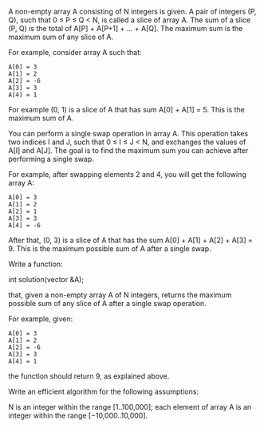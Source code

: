 A non-empty array A consisting of N integers is given. A pair of integers (P, Q), such that 0 ≤ P ≤ Q < N, is called a slice of array A. The sum of a slice (P, Q) is the total of A[P] + A[P+1] + ... + A[Q]. The maximum sum is the maximum sum of any slice of A.

For example, consider array A such that:

    A[0] = 3
    A[1] = 2
    A[2] = -6
    A[3] = 3
    A[4] = 1
For example (0, 1) is a slice of A that has sum A[0] + A[1] = 5. This is the maximum sum of A.

You can perform a single swap operation in array A. This operation takes two indices I and J, such that 0 ≤ I ≤ J < N, and exchanges the values of A[I] and A[J]. The goal is to find the maximum sum you can achieve after performing a single swap.

For example, after swapping elements 2 and 4, you will get the following array A:

    A[0] = 3
    A[1] = 2
    A[2] = 1
    A[3] = 3
    A[4] = -6
After that, (0, 3) is a slice of A that has the sum A[0] + A[1] + A[2] + A[3] = 9. This is the maximum possible sum of A after a single swap.

Write a function:

int solution(vector<int> &A);

that, given a non-empty array A of N integers, returns the maximum possible sum of any slice of A after a single swap operation.

For example, given:

    A[0] = 3
    A[1] = 2
    A[2] = -6
    A[3] = 3
    A[4] = 1
the function should return 9, as explained above.

Write an efficient algorithm for the following assumptions:

N is an integer within the range [1..100,000];
each element of array A is an integer within the range [−10,000..10,000].
